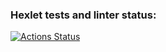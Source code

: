 ### Hexlet tests and linter status:
[![Actions Status](https://github.com/NikitkaPiskunov/frontend-project-44/workflows/hexlet-check/badge.svg)](https://github.com/NikitkaPiskunov/frontend-project-44/actions)